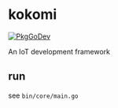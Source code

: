 # kokomi

[![PkgGoDev](https://pkg.go.dev/badge/github.com/snple/kokomi)](https://pkg.go.dev/github.com/snple/kokomi)

An IoT development framework

## run

see `bin/core/main.go`
